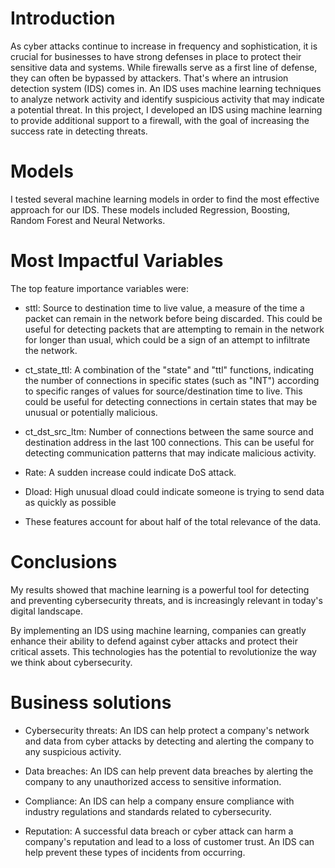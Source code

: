 
# Introduction
As cyber attacks continue to increase in frequency and sophistication, it is crucial for businesses to have strong defenses in place to protect their sensitive data and systems. While firewalls serve as a first line of defense, they can often be bypassed by attackers. That's where an intrusion detection system (IDS) comes in. An IDS uses machine learning techniques to analyze network activity and identify suspicious activity that may indicate a potential threat. In this project, I developed an IDS using machine learning to provide additional support to a firewall, with the goal of increasing the success rate in detecting threats.

# Models
I tested several machine learning models in order to find the most effective approach for our IDS. These models included Regression, Boosting, Random Forest and Neural Networks.



# Most Impactful Variables
The top feature importance variables were:

- sttl: Source to destination time to live value, a measure of the time a packet can remain in the network before being discarded. This could be useful for detecting packets that are attempting to remain in the network for longer than usual, which could be a sign of an attempt to infiltrate the network.

- ct_state_ttl: A combination of the "state" and "ttl" functions, indicating the number of connections in specific states (such as "INT") according to specific ranges of values for source/destination time to live. This could be useful for detecting connections in certain states that may be unusual or potentially malicious.

- ct_dst_src_ltm: Number of connections between the same source and destination address in the last 100 connections. This can be useful for detecting communication patterns that may indicate malicious activity.

- Rate: A sudden increase could indicate DoS attack.

- Dload: High unusual dload could indicate someone is trying to send data as quickly as possible

- These features account for about half of the total relevance of the data.

# Conclusions
My results showed that machine learning is a powerful tool for detecting and preventing cybersecurity threats, and is increasingly relevant in today's digital landscape.

By implementing an IDS using machine learning, companies can greatly enhance their ability to defend against cyber attacks and protect their critical assets. This technologies has the potential to revolutionize the way we think about cybersecurity.

# Business solutions
- Cybersecurity threats: An IDS can help protect a company's network and data from cyber attacks by detecting and alerting the company to any suspicious activity.

- Data breaches: An IDS can help prevent data breaches by alerting the company to any unauthorized access to sensitive information.

- Compliance: An IDS can help a company ensure compliance with industry regulations and standards related to cybersecurity.

- Reputation: A successful data breach or cyber attack can harm a company's reputation and lead to a loss of customer trust. An IDS can help prevent these types of incidents from occurring.
